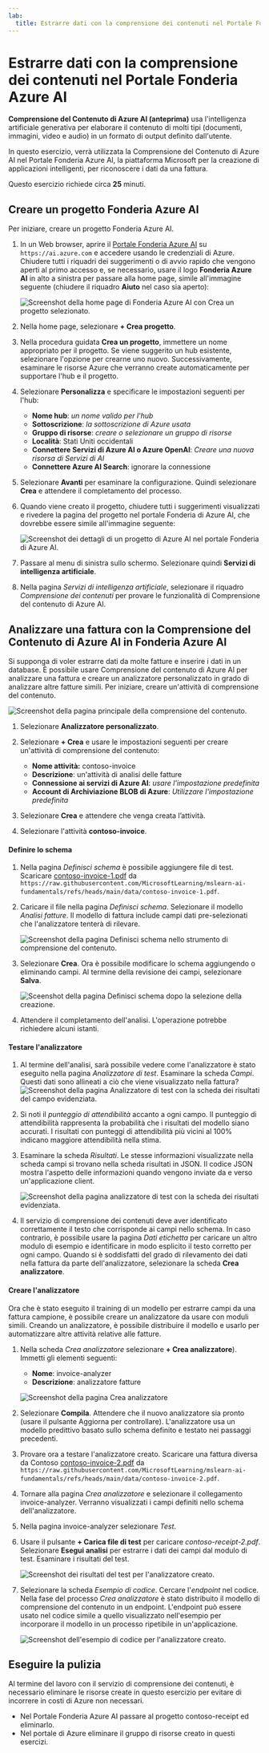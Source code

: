 ```yaml
---
lab:
  title: Estrarre dati con la comprensione dei contenuti nel Portale Fonderia Azure AI
---
```


# Estrarre dati con la comprensione dei contenuti nel Portale Fonderia Azure AI

**Comprensione del Contenuto di Azure AI (anteprima)** usa l'intelligenza artificiale generativa per elaborare il contenuto di molti tipi (documenti, immagini, video e audio) in un formato di output definito dall'utente.

In questo esercizio, verrà utilizzata la Comprensione del Contenuto di Azure AI nel Portale Fonderia Azure AI, la piattaforma Microsoft per la creazione di applicazioni intelligenti, per riconoscere i dati da una fattura. 

Questo esercizio richiede circa **25** minuti.

## Creare un progetto Fonderia Azure AI

Per iniziare, creare un progetto Fonderia Azure AI.

1. In un Web browser, aprire il [Portale Fonderia Azure AI](https://ai.azure.com) su `https://ai.azure.com` e accedere usando le credenziali di Azure. Chiudere tutti i riquadri dei suggerimenti o di avvio rapido che vengono aperti al primo accesso e, se necessario, usare il logo **Fonderia Azure AI** in alto a sinistra per passare alla home page, simile all'immagine seguente (chiudere il riquadro **Aiuto** nel caso sia aperto):

    ![Screenshot della home page di Fonderia Azure AI con Crea un progetto selezionato.](./media/azure-ai-foundry-home-page.png)

1. Nella home page, selezionare **+ Crea progetto**.

1. Nella procedura guidata **Crea un progetto**, immettere un nome appropriato per il progetto. Se viene suggerito un hub esistente, selezionare l'opzione per crearne uno nuovo. Successivamente, esaminare le risorse Azure che verranno create automaticamente per supportare l'hub e il progetto.

1. Selezionare **Personalizza** e specificare le impostazioni seguenti per l'hub:
    - **Nome hub**: *un nome valido per l'hub*
    - **Sottoscrizione**: *la sottoscrizione di Azure usata*
    - **Gruppo di risorse**: *creare o selezionare un gruppo di risorse*
    - **Località**: Stati Uniti occidentali 
    - **Connettere Servizi di Azure AI o Azure OpenAI**: *Creare una nuova risorsa di Servizi di AI*
    - **Connettere Azure AI Search**: ignorare la connessione

1. Selezionare **Avanti** per esaminare la configurazione. Quindi selezionare **Crea** e attendere il completamento del processo.

1. Quando viene creato il progetto, chiudere tutti i suggerimenti visualizzati e rivedere la pagina del progetto nel portale Fonderia di Azure AI, che dovrebbe essere simile all'immagine seguente:

    ![Screenshot dei dettagli di un progetto di Azure AI nel portale Fonderia di Azure AI.](./media/ai-foundry-project.png)
 
1. Passare al menu di sinistra sullo schermo. Selezionare quindi **Servizi di intelligenza artificiale**.

1. Nella pagina *Servizi di intelligenza artificiale*, selezionare il riquadro *Comprensione dei contenuti* per provare le funzionalità di Comprensione del contenuto di Azure AI.

## Analizzare una fattura con la Comprensione del Contenuto di Azure AI in Fonderia Azure AI 

Si supponga di voler estrarre dati da molte fatture e inserire i dati in un database. È possibile usare Comprensione del contenuto di Azure AI per analizzare una fattura e creare un analizzatore personalizzato in grado di analizzare altre fatture simili. Per iniziare, creare un'attività di comprensione del contenuto.

![Screenshot della pagina principale della comprensione del contenuto.](./media/content-understanding/content-understanding-1.png)

1. Selezionare **Analizzatore personalizzato**. 

1. Selezionare **+ Crea** e usare le impostazioni seguenti per creare un'attività di comprensione del contenuto:
    - **Nome attività:** contoso-invoice
    - **Descrizione**: un'attività di analisi delle fatture
    - **Connessione ai servizi di Azure AI**: *usare l'impostazione predefinita*
    - **Account di Archiviazione BLOB di Azure**: *Utilizzare l'impostazione predefinita*

1. Selezionare **Crea** e attendere che venga creata l’attività. 
1. Selezionare l'attività **contoso-invoice**. 

#### Definire lo schema 

1. Nella pagina *Definisci schema* è possibile aggiungere file di test. Scaricare [contoso-invoice-1.pdf](https://raw.githubusercontent.com/MicrosoftLearning/mslearn-ai-fundamentals/refs/heads/main/contoso-invoice-1.pdf) da `https://raw.githubusercontent.com/MicrosoftLearning/mslearn-ai-fundamentals/refs/heads/main/data/contoso-invoice-1.pdf`. 

1. Caricare il file nella pagina *Definisci schema*. Selezionare il modello *Analisi fatture*. Il modello di fattura include campi dati pre-selezionati che l'analizzatore tenterà di rilevare. 

    ![Screenshot della pagina Definisci schema nello strumento di comprensione del contenuto.](./media/content-understanding/define-schema.png)

1. Selezionare **Crea**. Ora è possibile modificare lo schema aggiungendo o eliminando campi. Al termine della revisione dei campi, selezionare **Salva**.

    ![Sceenshot della pagina Definisci schema dopo la selezione della creazione.](./media/content-understanding/define-schema-2.png)

1. Attendere il completamento dell'analisi. L'operazione potrebbe richiedere alcuni istanti.

#### Testare l'analizzatore 

1. Al termine dell'analisi, sarà possibile vedere come l'analizzatore è stato eseguito nella pagina *Analizzatore di test*. Esaminare la scheda *Campi*. Questi dati sono allineati a ciò che viene visualizzato nella fattura? 
    ![Screenshot della pagina Analizzatore di test con la scheda dei risultati del campo evidenziata.](./media/content-understanding/test-analyzer-fields.png)

1. Si noti il *punteggio di attendibilità* accanto a ogni campo. Il punteggio di attendibilità rappresenta la probabilità che i risultati del modello siano accurati. I risultati con punteggi di attendibilità più vicini al 100% indicano maggiore attendibilità nella stima.
1. Esaminare la scheda *Risultati*. Le stesse informazioni visualizzate nella scheda campi si trovano nella scheda risultati in JSON. Il codice JSON mostra l'aspetto delle informazioni quando vengono inviate da e verso un'applicazione client. 

    ![Screenshot della pagina analizzatore di test con la scheda dei risultati evidenziata.](./media/content-understanding/test-analyzer-result.png)

1. Il servizio di comprensione dei contenuti deve aver identificato correttamente il testo che corrisponde ai campi nello schema. In caso contrario, è possibile usare la pagina *Dati etichetta* per caricare un altro modulo di esempio e identificare in modo esplicito il testo corretto per ogni campo. Quando si è soddisfatti del grado di rilevamento dei dati nella fattura da parte dell'analizzatore, selezionare la scheda **Crea analizzatore**. 

#### Creare l'analizzatore 

Ora che è stato eseguito il training di un modello per estrarre campi da una fattura campione, è possibile creare un analizzatore da usare con moduli simili. Creando un analizzatore, è possibile distribuire il modello e usarlo per automatizzare altre attività relative alle fatture.

1. Nella scheda *Crea analizzatore* selezionare **+ Crea analizzatore**). Immetti gli elementi seguenti: 
    - **Nome**: invoice-analyzer
    - **Descrizione**: analizzatore fatture

    ![Screenshot della pagina Crea analizzatore](./media/content-understanding/build-analyzer.png)

1. Selezionare **Compila**. Attendere che il nuovo analizzatore sia pronto (usare il pulsante Aggiorna per controllare). L'analizzatore usa un modello predittivo basato sullo schema definito e testato nei passaggi precedenti. 
1. Provare ora a testare l'analizzatore creato. Scaricare una fattura diversa da Contoso [contoso-invoice-2.pdf](https://raw.githubusercontent.com/MicrosoftLearning/mslearn-ai-fundamentals/refs/heads/main/data/contoso-invoice-2.pdf) da `https://raw.githubusercontent.com/MicrosoftLearning/mslearn-ai-fundamentals/refs/heads/main/data/contoso-invoice-2.pdf`.
1. Tornare alla pagina *Crea analizzatore* e selezionare il collegamento invoice-analyzer. Verranno visualizzati i campi definiti nello schema dell'analizzatore.
1. Nella pagina invoice-analyzer selezionare *Test*.
1. Usare il pulsante **+ Carica file di test** per caricare *contoso-receipt-2.pdf*. Selezionare **Esegui analisi** per estrarre i dati dei campi dal modulo di test. Esaminare i risultati del test.

    ![Screenshot dei risultati del test per l'analizzatore creato.](./media/content-understanding/build-analyzer-2.png)

1. Selezionare la scheda *Esempio di codice*. Cercare l'*endpoint* nel codice. Nella fase del processo *Crea analizzatore* è stato distribuito il modello di comprensione del contenuto in un endpoint. L'endpoint può essere usato nel codice simile a quello visualizzato nell'esempio per incorporare il modello in un processo ripetibile in un'applicazione.  

    ![Screenshot dell'esempio di codice per l'analizzatore creato.](./media/content-understanding/code-example.png)

## Eseguire la pulizia

Al termine del lavoro con il servizio di comprensione dei contenuti, è necessario eliminare le risorse create in questo esercizio per evitare di incorrere in costi di Azure non necessari.

- Nel Portale Fonderia Azure AI passare al progetto contoso-receipt ed eliminarlo.
- Nel portale di Azure eliminare il gruppo di risorse creato in questi esercizi.